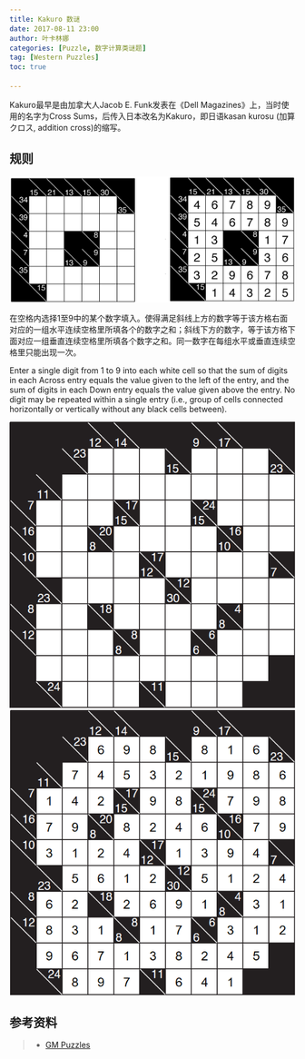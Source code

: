 ```yaml
---
title: Kakuro 数谜
date: 2017-08-11 23:00
author: 叶卡林娜
categories: [Puzzle, 数字计算类谜题]
tag: [Western Puzzles]
toc: true

---
```


Kakuro最早是由加拿大人Jacob E. Funk发表在《Dell Magazines》上，当时使用的名字为Cross Sums，后传入日本改名为Kakuro，即日语kasan kurosu (加算クロス, addition cross)的缩写。

## 规则

![Kakuro小型例题，来自GM Puzzles](/images/kakuro.png)

在空格内选择1至9中的某个数字填入。使得满足斜线上方的数字等于该方格右面对应的一组水平连续空格里所填各个的数字之和；斜线下方的数字，等于该方格下面对应一组垂直连续空格里所填各个数字之和。同一数字在每组水平或垂直连续空格里只能出现一次。

Enter a single digit from 1 to 9 into each white cell so that the sum of digits in each Across entry equals the value given to the left of the entry, and the sum of digits in each Down entry equals the value given above the entry. No digit may be repeated within a single entry (i.e., group of cells connected horizontally or vertically without any black cells between).

![Kakuro例题，作者：Grant Fikes](/images/kakuro_e.png)
![Kakuro例题解答](/images/kakuro_a.png)

## 参考资料

> - [GM Puzzles](https://www.gmpuzzles.com/)